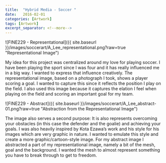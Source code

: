 ```yaml
---
title:  "Hybrid Media - Soccer "
date:   2016-02-01
categories: [Artwork]
tags: [Artwork]
excerpt_separator: <!--more-->
---
```


![FINE229 - Representational]({{ site.baseurl }}/images/soccerart/A_Lee_representational.png?raw=true "Representational Image")

My idea for this project was centralized around my love for playing soccer. I have been playing the sport since I was four and it has really influenced me in a big way. I wanted to express that influence creatively. The representational image, based on a photograph I took, shows a player scoring a goal. I wanted to <!--more-->capture this since it reflects the position I play on the field. I also used this image because it captures the elation I feel when playing on the field and scoring an important goal for my team.

![FINE229 - Abstract]({{ site.baseurl }}/images/soccerart/A_Lee_abstract-01.png?raw=true "Abstraction from the Representational Image")

The image also serves a second purpose: It is also represents overcoming your obstacles (in this case the defender and the goalie) and achieving your goals. I was also heavily inspired by Kota Ezawa’s work and his style for his images which are very graphic in nature. I wanted to emulate this style and create a more graphic/cartoon-style image. For my abstract image I abstracted a part of my representational image, namely a bit of the mesh, goal and the background. I wanted the mesh to almost represent something you have to break through to get to freedom.